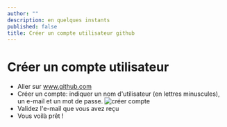 ```yaml
---
author: ""
description: en quelques instants
published: false
title: Créer un compte utilisateur github
---
```


# Créer un compte utilisateur

* Aller sur www.github.com
* Créer un compte: indiquer un nom d'utilisateur (en lettres minuscules), un e-mail et un mot de passe. 
![créer compte](https://framapic.org/hNtt5YPYTpMX/q1Z7WIhcqssk.png)
* Validez l'e-mail que vous avez reçu
* Vous voilà prêt !

